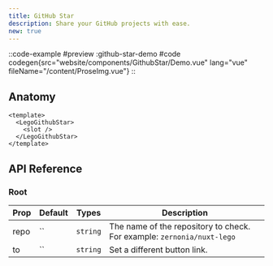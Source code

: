 ```yaml
---
title: GitHub Star
description: Share your GitHub projects with ease.
new: true
---
```


::code-example
#preview
:github-star-demo
#code
codegen{src="website/components/GithubStar/Demo.vue" lang="vue" fileName="/content/ProseImg.vue"} 
::

## Anatomy

```vue
<template>
  <LegoGithubStar>
    <slot />
  </LegoGithubStar>
</template>
```
 
## API Reference

### Root

| Prop | Default | Types    | Description                                                            |
|------| ------- |----------|------------------------------------------------------------------------|
| repo | ``       | `string` | The name of the repository to check. For example: `zernonia/nuxt-lego` |
| to   | ``       | `string` | Set a different button link.       |

